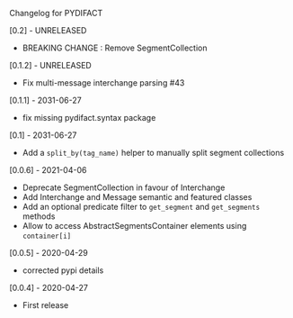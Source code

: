 Changelog for PYDIFACT


[0.2] - UNRELEASED
- BREAKING CHANGE : Remove SegmentCollection

[0.1.2] - UNRELEASED
-  Fix multi-message interchange parsing #43 

[0.1.1] - 2031-06-27
- fix missing pydifact.syntax package

[0.1] - 2031-06-27
- Add a `split_by(tag_name)` helper to manually split segment collections

[0.0.6] - 2021-04-06
- Deprecate SegmentCollection in favour of Interchange
- Add Interchange and Message semantic and featured classes
- Add an optional predicate filter to `get_segment` and `get_segments` methods
- Allow to access AbstractSegmentsContainer elements using `container[i]`

[0.0.5] - 2020-04-29
- corrected pypi details

[0.0.4] - 2020-04-27
- First release
